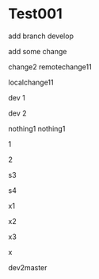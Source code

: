 # Test001

add branch develop

add some change

change2  remotechange11

localchange11

dev 1

dev 2

nothing1  nothing1

1

2

s3

s4

x1

x2

x3

x

dev2master
